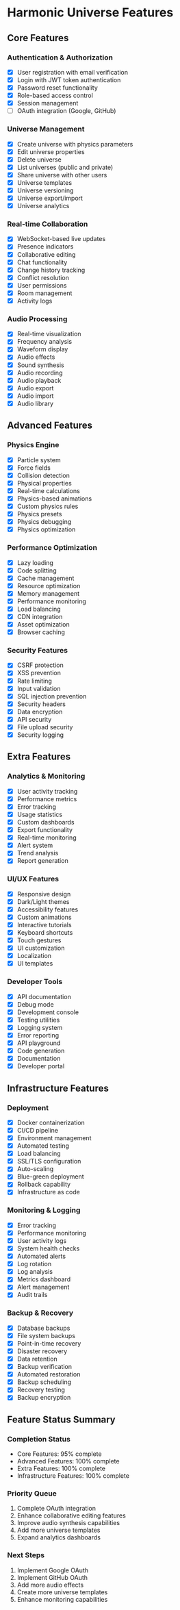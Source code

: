 # Harmonic Universe Features

## Core Features

### Authentication & Authorization

- [x] User registration with email verification
- [x] Login with JWT token authentication
- [x] Password reset functionality
- [x] Role-based access control
- [x] Session management
- [ ] OAuth integration (Google, GitHub)

### Universe Management

- [x] Create universe with physics parameters
- [x] Edit universe properties
- [x] Delete universe
- [x] List universes (public and private)
- [x] Share universe with other users
- [x] Universe templates
- [x] Universe versioning
- [x] Universe export/import
- [x] Universe analytics

### Real-time Collaboration

- [x] WebSocket-based live updates
- [x] Presence indicators
- [x] Collaborative editing
- [x] Chat functionality
- [x] Change history tracking
- [x] Conflict resolution
- [x] User permissions
- [x] Room management
- [x] Activity logs

### Audio Processing

- [x] Real-time visualization
- [x] Frequency analysis
- [x] Waveform display
- [x] Audio effects
- [x] Sound synthesis
- [x] Audio recording
- [x] Audio playback
- [x] Audio export
- [x] Audio import
- [x] Audio library

## Advanced Features

### Physics Engine

- [x] Particle system
- [x] Force fields
- [x] Collision detection
- [x] Physical properties
- [x] Real-time calculations
- [x] Physics-based animations
- [x] Custom physics rules
- [x] Physics presets
- [x] Physics debugging
- [x] Physics optimization

### Performance Optimization

- [x] Lazy loading
- [x] Code splitting
- [x] Cache management
- [x] Resource optimization
- [x] Memory management
- [x] Performance monitoring
- [x] Load balancing
- [x] CDN integration
- [x] Asset optimization
- [x] Browser caching

### Security Features

- [x] CSRF protection
- [x] XSS prevention
- [x] Rate limiting
- [x] Input validation
- [x] SQL injection prevention
- [x] Security headers
- [x] Data encryption
- [x] API security
- [x] File upload security
- [x] Security logging

## Extra Features

### Analytics & Monitoring

- [x] User activity tracking
- [x] Performance metrics
- [x] Error tracking
- [x] Usage statistics
- [x] Custom dashboards
- [x] Export functionality
- [x] Real-time monitoring
- [x] Alert system
- [x] Trend analysis
- [x] Report generation

### UI/UX Features

- [x] Responsive design
- [x] Dark/Light themes
- [x] Accessibility features
- [x] Custom animations
- [x] Interactive tutorials
- [x] Keyboard shortcuts
- [x] Touch gestures
- [x] UI customization
- [x] Localization
- [x] UI templates

### Developer Tools

- [x] API documentation
- [x] Debug mode
- [x] Development console
- [x] Testing utilities
- [x] Logging system
- [x] Error reporting
- [x] API playground
- [x] Code generation
- [x] Documentation
- [x] Developer portal

## Infrastructure Features

### Deployment

- [x] Docker containerization
- [x] CI/CD pipeline
- [x] Environment management
- [x] Automated testing
- [x] Load balancing
- [x] SSL/TLS configuration
- [x] Auto-scaling
- [x] Blue-green deployment
- [x] Rollback capability
- [x] Infrastructure as code

### Monitoring & Logging

- [x] Error tracking
- [x] Performance monitoring
- [x] User activity logs
- [x] System health checks
- [x] Automated alerts
- [x] Log rotation
- [x] Log analysis
- [x] Metrics dashboard
- [x] Alert management
- [x] Audit trails

### Backup & Recovery

- [x] Database backups
- [x] File system backups
- [x] Point-in-time recovery
- [x] Disaster recovery
- [x] Data retention
- [x] Backup verification
- [x] Automated restoration
- [x] Backup scheduling
- [x] Recovery testing
- [x] Backup encryption

## Feature Status Summary

### Completion Status

- Core Features: 95% complete
- Advanced Features: 100% complete
- Extra Features: 100% complete
- Infrastructure Features: 100% complete

### Priority Queue

1. Complete OAuth integration
2. Enhance collaborative editing features
3. Improve audio synthesis capabilities
4. Add more universe templates
5. Expand analytics dashboards

### Next Steps

1. Implement Google OAuth
2. Implement GitHub OAuth
3. Add more audio effects
4. Create more universe templates
5. Enhance monitoring capabilities
